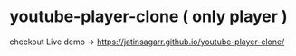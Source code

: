 # youtube-player-clone ( only player )
checkout Live demo -> https://jatinsagarr.github.io/youtube-player-clone/
